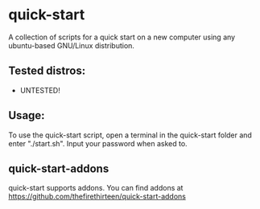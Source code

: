 # quick-start

A collection of scripts for a quick start on a new computer using any ubuntu-based GNU/Linux distribution.

## Tested distros:
* UNTESTED!

## Usage:

To use the quick-start script, open a terminal in the quick-start folder and enter "./start.sh".
Input your password when asked to.

## quick-start-addons

quick-start supports addons. You can find addons at https://github.com/thefirethirteen/quick-start-addons

